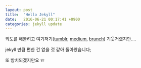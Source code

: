 ```yaml
---
layout: post
title:  "Hello Jekyll"
date:   2016-06-21 00:17:41 +0900
categories: jekyll update
---
```


외도를 해볼려고 여기저기([tumblr][tumblr home], [medium][medium], [brunch][brunch]) 기웃거렸지만.... 

jekyll 만큼 편한 건 없을 것 같아 돌아왔습니다;

또 방치되겠지만요 ㅠ

[tumblr home]: https://www.tumblr.com/
[medium]: https://medium.com/
[brunch]: https://brunch.co.kr/
